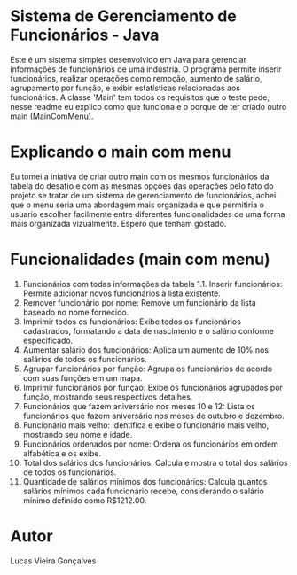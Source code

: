 # Sistema de Gerenciamento de Funcionários - Java
Este é um sistema simples desenvolvido em Java para gerenciar informações de funcionários de uma indústria. O programa permite inserir funcionários, realizar operações como remoção, aumento de salário, agrupamento por função, e exibir estatísticas relacionadas aos funcionários. 
A classe 'Main' tem todos os requisitos que o teste pede, nesse readme eu explico como que funciona e o porque de ter criado outro main (MainComMenu). 

# Explicando o main com menu

Eu tomei a iniativa de criar outro main com os mesmos funcionários da tabela do desafio e com as mesmas opções das operações pelo fato do projeto se tratar de um sistema de gerenciamento de funcionários, achei que o menu seria uma abordagem mais organizada e que permitiria o usuario escolher facilmente entre diferentes funcionalidades de uma forma mais organizada vizualmente. Espero que tenham gostado.

# Funcionalidades (main com menu)
1. Funcionários com todas informações da tabela
1.1. Inserir funcionários: Permite adicionar novos funcionários à lista existente.
2. Remover funcionário por nome: Remove um funcionário da lista baseado no nome fornecido.
3. Imprimir todos os funcionários: Exibe todos os funcionários cadastrados, formatando a data de nascimento e o salário conforme especificado.
4. Aumentar salário dos funcionários: Aplica um aumento de 10% nos salários de todos os funcionários.
5. Agrupar funcionários por função: Agrupa os funcionários de acordo com suas funções em um mapa.
6. Imprimir funcionários por função: Exibe os funcionários agrupados por função, mostrando seus respectivos detalhes.
7. Funcionários que fazem aniversário nos meses 10 e 12: Lista os funcionários que fazem aniversário nos meses de outubro e dezembro.
8. Funcionário mais velho: Identifica e exibe o funcionário mais velho, mostrando seu nome e idade.
9. Funcionários ordenados por nome: Ordena os funcionários em ordem alfabética e os exibe.
10. Total dos salários dos funcionários: Calcula e mostra o total dos salários de todos os funcionários.
11. Quantidade de salários mínimos dos funcionários: Calcula quantos salários mínimos cada funcionário recebe, considerando o salário mínimo definido como R$1212.00.

# Autor
Lucas Vieira Gonçalves
